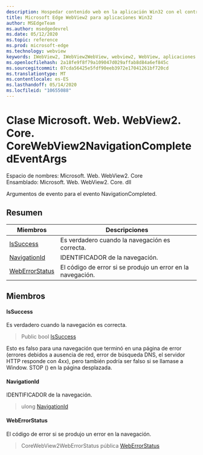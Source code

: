 ```yaml
---
description: Hospedar contenido web en la aplicación Win32 con el control Microsoft Edge WebView2
title: Microsoft Edge WebView2 para aplicaciones Win32
author: MSEdgeTeam
ms.author: msedgedevrel
ms.date: 05/12/2020
ms.topic: reference
ms.prod: microsoft-edge
ms.technology: webview
keywords: IWebView2, IWebView2WebView, webview2, WebView, aplicaciones Win32, Win32, Edge, ICoreWebView2, ICoreWebView2Controller, control de explorador, HTML Edge
ms.openlocfilehash: 2a18fe9f8f79a109047d029affab8d84a6ef845c
ms.sourcegitcommit: 07cda56425e5fdf90eeb3972e17041261bf720cd
ms.translationtype: MT
ms.contentlocale: es-ES
ms.lasthandoff: 05/14/2020
ms.locfileid: "10655088"
---
```

# Clase Microsoft. Web. WebView2. Core. CoreWebView2NavigationCompletedEventArgs 

Espacio de nombres: Microsoft. Web. WebView2. Core \
Ensamblado: Microsoft. Web. WebView2. Core. dll

Argumentos de evento para el evento NavigationCompleted.

## Resumen

 Miembros                        | Descripciones
--------------------------------|---------------------------------------------
[IsSuccess](#issuccess) | Es verdadero cuando la navegación es correcta.
[NavigationId](#navigationid) | IDENTIFICADOR de la navegación.
[WebErrorStatus](#weberrorstatus) | El código de error si se produjo un error en la navegación.

## Miembros

#### IsSuccess 

Es verdadero cuando la navegación es correcta.

> Public bool [IsSuccess](#issuccess)

Esto es falso para una navegación que terminó en una página de error (errores debidos a ausencia de red, error de búsqueda DNS, el servidor HTTP responde con 4xx), pero también podría ser falso si se llamase a Window. STOP () en la página desplazada.

#### NavigationId 

IDENTIFICADOR de la navegación.

> ulong [NavigationId](#navigationid)

#### WebErrorStatus 

El código de error si se produjo un error en la navegación.

> CoreWebView2WebErrorStatus pública [WebErrorStatus](#weberrorstatus)

